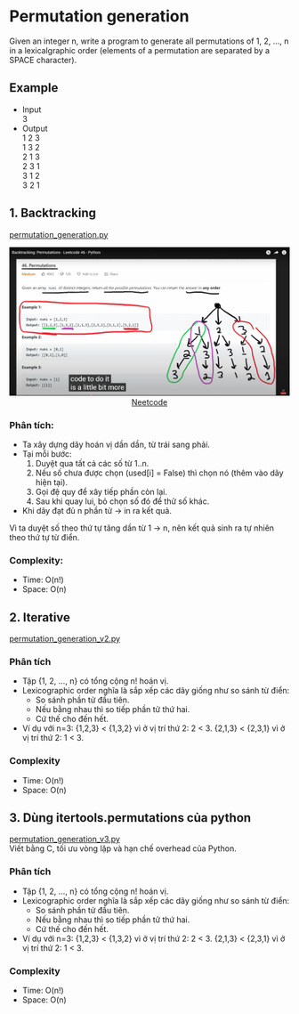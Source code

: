 # Permutation generation

Given an integer n, write a program to generate all permutations of 1, 2, ..., n in a lexicalgraphic order (elements of a permutation are separated by a SPACE character).

## Example
- Input  
    3
- Output  
    1 2 3  
    1 3 2  
    2 1 3  
    2 3 1  
    3 1 2  
    3 2 1  

## 1. Backtracking
[permutation_generation.py](../src/permutation_generation.py)  

<center>

![Permutation generation - Backtracking](./image/permutation_generation_backtracking.png)
[Neetcode](https://www.youtube.com/watch?v=s7AvT7cGdSo)
</center>

### Phân tích:
- Ta xây dựng dãy hoán vị dần dần, từ trái sang phải. 
- Tại mỗi bước: 
    1. Duyệt qua tất cả các số từ 1..n. 
    2. Nếu số chưa được chọn (used[i] = False) thì chọn nó (thêm vào dãy hiện tại). 
    3. Gọi đệ quy để xây tiếp phần còn lại. 
    4. Sau khi quay lui, bỏ chọn số đó để thử số khác. 
- Khi dãy đạt đủ n phần tử → in ra kết quả.  

Vì ta duyệt số theo thứ tự tăng dần từ 1 → n, nên kết quả sinh ra tự nhiên theo thứ tự từ điển. 

### Complexity:
- Time: O(n!)
- Space: O(n)


## 2. Iterative
[permutation_generation_v2.py](../src/permutation_generation_v2.py)
### Phân tích
- Tập {1, 2, …, n} có tổng cộng n! hoán vị.
- Lexicographic order nghĩa là sắp xếp các dãy giống như so sánh từ điển:
    + So sánh phần tử đầu tiên.
    + Nếu bằng nhau thì so tiếp phần tử thứ hai.
    + Cứ thế cho đến hết.
- Ví dụ với n=3:
    {1,2,3} < {1,3,2} vì ở vị trí thứ 2: 2 < 3.
    {2,1,3} < {2,3,1} vì ở vị trí thứ 2: 1 < 3.

### Complexity
- Time: O(n!)
- Space: O(n)


## 3. Dùng itertools.permutations của python
[permutation_generation_v3.py](../src/permutation_generation_v3.py)  
Viết bằng C, tối ưu vòng lặp và hạn chế overhead của Python.
### Phân tích
- Tập {1, 2, …, n} có tổng cộng n! hoán vị.
- Lexicographic order nghĩa là sắp xếp các dãy giống như so sánh từ điển:
    + So sánh phần tử đầu tiên.
    + Nếu bằng nhau thì so tiếp phần tử thứ hai.
    + Cứ thế cho đến hết.
- Ví dụ với n=3:
    {1,2,3} < {1,3,2} vì ở vị trí thứ 2: 2 < 3.
    {2,1,3} < {2,3,1} vì ở vị trí thứ 2: 1 < 3.

### Complexity
- Time: O(n!)
- Space: O(n)